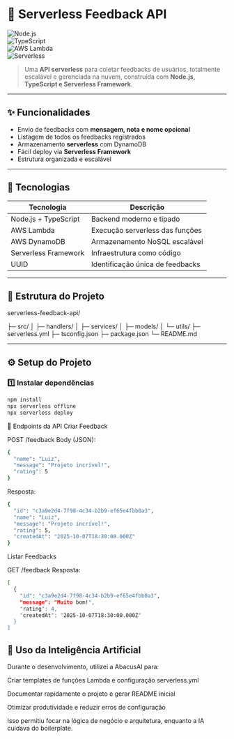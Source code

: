 # 🧠 Serverless Feedback API

![Node.js](https://img.shields.io/badge/Node.js-18.x-green?logo=node.js)  
![TypeScript](https://img.shields.io/badge/TypeScript-5.x-blue?logo=typescript)  
![AWS Lambda](https://img.shields.io/badge/AWS-Lambda-orange?logo=amazonaws)  
![Serverless](https://img.shields.io/badge/Serverless-Framework-red?logo=serverless)  

> Uma **API serverless** para coletar feedbacks de usuários, totalmente escalável e gerenciada na nuvem, construída com **Node.js, TypeScript e Serverless Framework**.

---

## ✨ Funcionalidades
- Envio de feedbacks com **mensagem, nota e nome opcional**  
- Listagem de todos os feedbacks registrados  
- Armazenamento **serverless** com DynamoDB  
- Fácil deploy via **Serverless Framework**  
- Estrutura organizada e escalável  

---

## 🧩 Tecnologias
| Tecnologia | Descrição |
|------------|-----------|
| Node.js + TypeScript | Backend moderno e tipado |
| AWS Lambda | Execução serverless das funções |
| AWS DynamoDB | Armazenamento NoSQL escalável |
| Serverless Framework | Infraestrutura como código |
| UUID | Identificação única de feedbacks |

---

## 📁 Estrutura do Projeto
serverless-feedback-api/

├─ src/
│ ├─ handlers/ 
│ ├─ services/ 
│ ├─ models/ 
│ └─ utils/ 
├─ serverless.yml 
├─ tsconfig.json 
├─ package.json
└─ README.md

---

## ⚙️ Setup do Projeto

### 1️⃣ Instalar dependências
```bash
npm install
npx serverless offline
npx serverless deploy
```

📡 Endpoints da API
Criar Feedback

POST /feedback
Body (JSON):

```bash
{
  "name": "Luiz",
  "message": "Projeto incrível!",
  "rating": 5
}

```
Resposta:

```bash
{
  "id": "c3a9e2d4-7f98-4c34-b2b9-ef65e4fbb0a3",
  "name": "Luiz",
  "message": "Projeto incrível!",
  "rating": 5,
  "createdAt": "2025-10-07T18:30:00.000Z"
}
```
Listar Feedbacks

GET /feedback
Resposta:
```bash
[
  {
    "id": "c3a9e2d4-7f98-4c34-b2b9-ef65e4fbb0a3",
    "message": "Muito bom!",
    "rating": 4,
    "createdAt": "2025-10-07T18:30:00.000Z"
  }
]

```
## 🧠 Uso da Inteligência Artificial

Durante o desenvolvimento, utilizei a AbacusAI para:

Criar templates de funções Lambda e configuração serverless.yml

Documentar rapidamente o projeto e gerar README inicial

Otimizar produtividade e reduzir erros de configuração

Isso permitiu focar na lógica de negócio e arquitetura, enquanto a IA cuidava do boilerplate.


```



